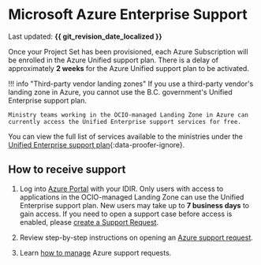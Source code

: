 # Microsoft Azure Enterprise Support

Last updated: **{{ git_revision_date_localized }}**

Once your Project Set has been provisioned, each Azure Subscription will be enrolled in the Azure Unified support plan. There is a delay of approximately **2 weeks** for the Azure Unified support plan to be activated.

!!! info "Third-party vendor landing zones"
    If you use a third-party vendor's landing zone in Azure, you cannot use the B.C. government's Unified Enterprise support plan.

    Ministry teams working in the OCIO-managed Landing Zone in Azure can currently access the Unified Enterprise support services for free. 

You can view the full list of services available to the ministries under the [Unified Enterprise support plan](https://www.microsoft.com/en-IN/microsoft-unified/plan-details){:data-proofer-ignore}.

## How to receive support

1. Log into [Azure Portal](https://portal.azure.com) with your IDIR. Only users with access to applications in the OCIO-managed Landing Zone can use the Unified Enterprise support plan. New users may take up to **7 business days** to gain access. If you need to open a support case before access is enabled, please [create a Support Request](https://citz-do.atlassian.net/servicedesk/customer/portal/3).

2. Review step-by-step instructions on opening an [Azure support request](https://learn.microsoft.com/en-us/azure/azure-portal/supportability/how-to-create-azure-support-request).

3. Learn [how to manage](https://learn.microsoft.com/en-us/azure/azure-portal/supportability/how-to-manage-azure-support-request) Azure support requests.
